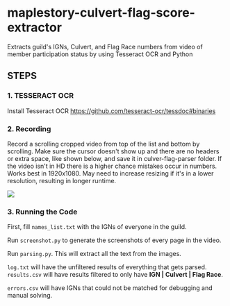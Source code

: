 # maplestory-culvert-flag-score-extractor
Extracts guild's IGNs, Culvert, and Flag Race numbers from video of member participation status by using Tesseract OCR and Python

## STEPS
### 1. TESSERACT OCR
Install Tesseract OCR https://github.com/tesseract-ocr/tessdoc#binaries

### 2. Recording
Record a scrolling cropped video from top of the list and bottom by scrolling. Make sure the cursor doesn't show up and there are no headers or extra space, like shown below, and save it in culver-flag-parser folder. If the video isn't in HD there is a higher chance mistakes occur in numbers. Works best in 1920x1080. May need to increase resizing if it's in a lower resolution, resulting in longer runtime.

![](https://github.com/j3li/maplestory-culvert-flag-parser/blob/main/recording%20example.gif)

### 3. Running the Code
First, fill `names_list.txt` with the IGNs of everyone in the guild.

Run `screenshot.py` to generate the screenshots of every page in the video.

Run `parsing.py`. This will extract all the text from the images.

`log.txt` will have the unfiltered results of everything that gets parsed. `results.csv` will have results filtered to only have **IGN | Culvert | Flag Race**.

`errors.csv` will have IGNs that could not be matched for debugging and manual solving.

